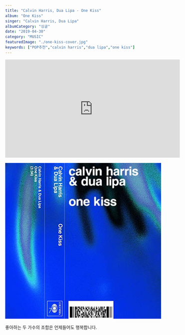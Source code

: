 ```yaml
---
title: "Calvin Harris, Dua Lipa - One Kiss"
album: "One Kiss"
singer: "Calvin Harris, Dua Lipa"
albumCategory: "싱글"
date: "2019-04-30"
category: "MUSIC"
featuredImage: "./one-kiss-cover.jpg"
keywords: ["POP추천","calvin harris","dua lipa","one kiss"]
---
```


<iframe width="560" height="315" src="https://www.youtube.com/embed/DkeiKbqa02g" frameborder="0" allow="accelerometer; autoplay; encrypted-media; gyroscope; picture-in-picture" allowfullscreen></iframe>

<br>

![커버](./one-kiss-cover.jpg)

좋아하는 두 가수의 조합은 언제들어도 행복합니다.